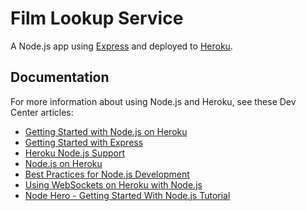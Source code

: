 # Film Lookup Service

A Node.js app using [Express](http://expressjs.com/) and deployed to [Heroku](http://www.heroku.com).

## Documentation

For more information about using Node.js and Heroku, see these Dev Center articles:

- [Getting Started with Node.js on Heroku](https://devcenter.heroku.com/articles/getting-started-with-nodejs)
- [Getting Started with Express](http://expressjs.com/en/starter/installing.html)
- [Heroku Node.js Support](https://devcenter.heroku.com/articles/nodejs-support)
- [Node.js on Heroku](https://devcenter.heroku.com/categories/nodejs)
- [Best Practices for Node.js Development](https://devcenter.heroku.com/articles/node-best-practices)
- [Using WebSockets on Heroku with Node.js](https://devcenter.heroku.com/articles/node-websockets)
- [Node Hero - Getting Started With Node.js Tutorial](https://blog.risingstack.com/node-hero-tutorial-getting-started-with-node-js/)
